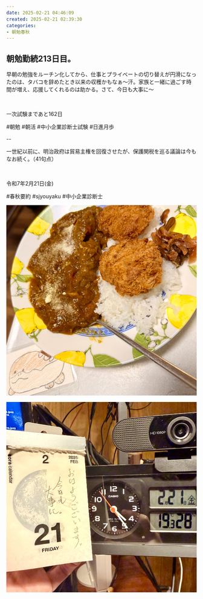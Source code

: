 ```yaml
---
date: 2025-02-21 04:46:09
created: 2025-02-21 02:39:30
categories:
- 朝勉春秋
---
```


## 朝勉勤続213日目。

早朝の勉強をルーチン化してから、仕事とプライベートの切り替えが円滑になったのは、タバコを辞めたとき以来の収穫かもなぁ〜汗。家族と一緒に過ごす時間が増え、応援してくれるのは助かる。さて、今日も大事に〜

<br>

一次試験まであと162日

#朝勉 #朝活 #中小企業診断士試験 #日進月歩

  

\--

一世紀以前に、明治政府は貿易主権を回復させたが、保護関税を巡る議論は今もなお続く。（41句点）

<br>

令和7年2月21日(金)

#春秋要約 #sjyouyaku #中小企業診断士

  

![](Files/IMG_1097.jpeg)  

![](Files/IMG_1106.jpeg)